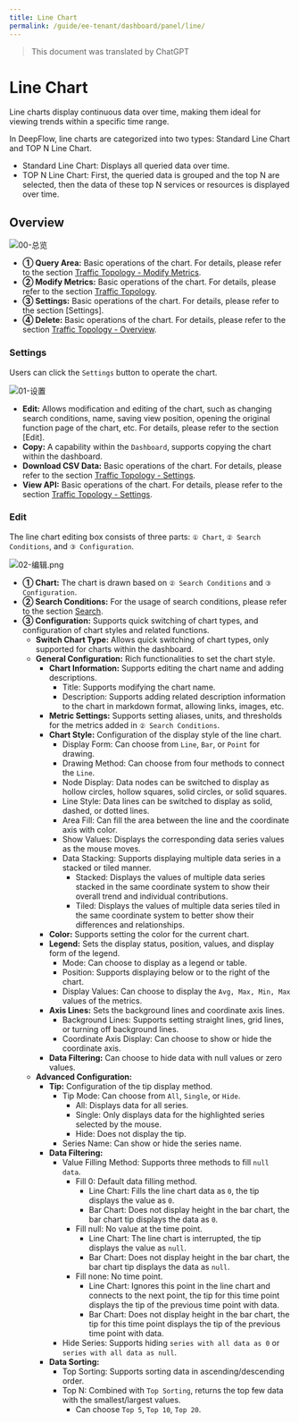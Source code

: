 ```yaml
---
title: Line Chart
permalink: /guide/ee-tenant/dashboard/panel/line/
---
```


> This document was translated by ChatGPT

# Line Chart

Line charts display continuous data over time, making them ideal for viewing trends within a specific time range.

In DeepFlow, line charts are categorized into two types: Standard Line Chart and TOP N Line Chart.

- Standard Line Chart: Displays all queried data over time.
- TOP N Line Chart: First, the queried data is grouped and the top N are selected, then the data of these top N services or resources is displayed over time.

## Overview

![00-总览](https://yunshan-guangzhou.oss-cn-beijing.aliyuncs.com/pub/pic/20240520664b0fd1d1069.png)

- **① Query Area:** Basic operations of the chart. For details, please refer to the section [Traffic Topology - Modify Metrics](./topology/).
- **② Modify Metrics:** Basic operations of the chart. For details, please refer to the section [Traffic Topology](./topology/).
- **③ Settings:** Basic operations of the chart. For details, please refer to the section [Settings].
- **④ Delete:** Basic operations of the chart. For details, please refer to the section [Traffic Topology - Overview](./topology/).

### Settings

Users can click the `Settings` button to operate the chart.

![01-设置](https://yunshan-guangzhou.oss-cn-beijing.aliyuncs.com/pub/pic/20240415661cc68097aa9.png)

- **Edit:** Allows modification and editing of the chart, such as changing search conditions, name, saving view position, opening the original function page of the chart, etc. For details, please refer to the section [Edit].
- **Copy:** A capability within the `Dashboard`, supports copying the chart within the dashboard.
- **Download CSV Data:** Basic operations of the chart. For details, please refer to the section [Traffic Topology - Settings](./topology/).
- **View API:** Basic operations of the chart. For details, please refer to the section [Traffic Topology - Settings](./topology/).

### Edit

The line chart editing box consists of three parts: `① Chart`, `② Search Conditions`, and `③ Configuration`.

![02-编辑.png](https://yunshan-guangzhou.oss-cn-beijing.aliyuncs.com/pub/pic/20240520664ac8cae92be.png)

- **① Chart:** The chart is drawn based on `② Search Conditions` and `③ Configuration`.
- **② Search Conditions:** For the usage of search conditions, please refer to the section [Search](../../query/overview/).
- **③ Configuration:** Supports quick switching of chart types, and configuration of chart styles and related functions.
  - **Switch Chart Type:** Allows quick switching of chart types, only supported for charts within the dashboard.
  - **General Configuration:** Rich functionalities to set the chart style.
    - **Chart Information:** Supports editing the chart name and adding descriptions.
      - Title: Supports modifying the chart name.
      - Description: Supports adding related description information to the chart in markdown format, allowing links, images, etc.
    - **Metric Settings:** Supports setting aliases, units, and thresholds for the metrics added in `② Search Conditions`.
    - **Chart Style:** Configuration of the display style of the line chart.
      - Display Form: Can choose from `Line`, `Bar`, or `Point` for drawing.
      - Drawing Method: Can choose from four methods to connect the `Line`.
      - Node Display: Data nodes can be switched to display as hollow circles, hollow squares, solid circles, or solid squares.
      - Line Style: Data lines can be switched to display as solid, dashed, or dotted lines.
      - Area Fill: Can fill the area between the line and the coordinate axis with color.
      - Show Values: Displays the corresponding data series values as the mouse moves.
      - Data Stacking: Supports displaying multiple data series in a stacked or tiled manner.
        - Stacked: Displays the values of multiple data series stacked in the same coordinate system to show their overall trend and individual contributions.
        - Tiled: Displays the values of multiple data series tiled in the same coordinate system to better show their differences and relationships.
    - **Color:** Supports setting the color for the current chart.
    - **Legend:** Sets the display status, position, values, and display form of the legend.
      - Mode: Can choose to display as a legend or table.
      - Position: Supports displaying below or to the right of the chart.
      - Display Values: Can choose to display the `Avg, Max, Min, Max` values of the metrics.
    - **Axis Lines:** Sets the background lines and coordinate axis lines.
      - Background Lines: Supports setting straight lines, grid lines, or turning off background lines.
      - Coordinate Axis Display: Can choose to show or hide the coordinate axis.
    - **Data Filtering:** Can choose to hide data with null values or zero values.
  - **Advanced Configuration:**
    - **Tip:** Configuration of the tip display method.
      - Tip Mode: Can choose from `All`, `Single`, or `Hide`.
        - All: Displays data for all series.
        - Single: Only displays data for the highlighted series selected by the mouse.
        - Hide: Does not display the tip.
      - Series Name: Can show or hide the series name.
    - **Data Filtering:**
      - Value Filling Method: Supports three methods to fill `null data`.
        - Fill 0: Default data filling method.
          - Line Chart: Fills the line chart data as `0`, the tip displays the value as `0`.
          - Bar Chart: Does not display height in the bar chart, the bar chart tip displays the data as `0`.
        - Fill null: No value at the time point.
          - Line Chart: The line chart is interrupted, the tip displays the value as `null`.
          - Bar Chart: Does not display height in the bar chart, the bar chart tip displays the data as `null`.
        - Fill none: No time point.
          - Line Chart: Ignores this point in the line chart and connects to the next point, the tip for this time point displays the tip of the previous time point with data.
          - Bar Chart: Does not display height in the bar chart, the tip for this time point displays the tip of the previous time point with data.
      - Hide Series: Supports hiding `series with all data as 0` or `series with all data as null`.
    - **Data Sorting:**
      - Top Sorting: Supports sorting data in ascending/descending order.
      - Top N: Combined with `Top Sorting`, returns the top few data with the smallest/largest values.
        - Can choose `Top 5`, `Top 10`, `Top 20`.
